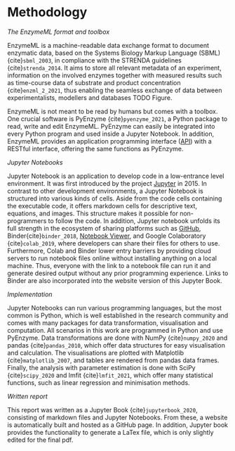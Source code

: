 # Methodology 
_The EnzymeML format and toolbox_

EnzymeML is a machine-readable data exchange format to document enzymatic data, based on the Systems Biology Markup Language (SBML) {cite}`sbml_2003`, in compliance with the STRENDA guidelines {cite}`strenda_2014`. It aims to store all relevant metadata of an experiment, information on the involved enzymes together with measured results such as time-course data of substrate and product concentration {cite}`enzml_2_2021`, thus enabling the seamless exchange of data between experimentalists, modellers and databases TODO Figure. 

EnzymeML is not meant to be read by humans but comes with a toolbox. One crucial software is PyEnzyme {cite}`pyenzyme_2021`, a Python package to read, write and edit EnzymeML. PyEnzyme can easily be integrated into every Python program and used inside a Jupyter Notebook. In addition, EnzymeML provides an application programming interface ([API](https://enzymeml.sloppy.zone/)) with a RESTful interface, offering the same functions as PyEnzyme. 

_Jupyter Notebooks_

Jupyter Notebook is an application to develop code in a low-entrance level environment. It was first introduced by the project [Jupyter](https://jupyter.org/) in 2015. In contrast to other development environments, a Jupyter Notebook is structured into various kinds of cells. Aside from the code cells containing the executable code, it offers markdown cells for descriptive text, equations, and images. This structure makes it possible for non-programmers to follow the code. In addition, Jupyter notebook unfolds its full strength in the ecosystem of sharing platforms such as [GitHub](https://github.com/about), Binder{cite}`binder_2018`, [Notebook Viewer](https://nbviewer.org/), and Google Colaboratory {cite}`colab_2019`, where developers can share their files for others to use. Furthermore, Colab and Binder lower entry barriers by providing cloud servers to run notebook files online without installing anything on a local machine. Thus, everyone with the link to a notebook file can run it and generate desired output without any prior programming experience. Links to Binder are also incorporated into the website version of this Jupyter Book.

_Implementation_

Jupyter Notebooks can run various programming languages, but the most common is Python, which is well established in the research community and comes with many packages for data transformation, visualisation and computation. All scenarios in this work are programmed in Python and use PyEnzyme. Data transformations are done with NumPy {cite}`numpy_2020` and pandas {cite}`pandas_2010`, which offer data structures for easy visualisation and calculation. The visualisations are plotted with Matplotlib {cite}`matplotlib_2007`, and tables are rendered from pandas data frames. Finally, the analysis with parameter estimation is done with SciPy {cite}`scipy_2020` and lmfit {cite}`lmfit_2021`, which offer many statistical functions, such as linear regression and minimisation methods. 

_Written report_

This report was written as a Jupyter Book {cite}`jupyterbook_2020`, consisting of markdown files and Jupyter Notebooks. From these, a website is automatically built and hosted as a GitHub page. In addition, Jupyter book provides the functionality to generate a LaTex file, which is only slightly edited for the final pdf. 